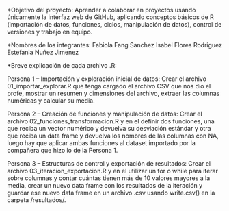 *Objetivo del proyecto:
 Aprender a colaborar en proyectos usando únicamente la interfaz web de GitHub, aplicando conceptos básicos de R (importación de datos, funciones, ciclos, manipulación de datos), control de versiones y trabajo en equipo. 


*Nombres de los integrantes:
 Fabiola Fang Sanchez
 Isabel Flores Rodriguez
 Estefania Nuñez Jimenez


*Breve explicación de cada archivo .R:

 Persona 1 – Importación y exploración inicial de datos: Crear el archivo 01_importar_explorar.R que tenga cargado el archivo CSV que nos dio el profe, mostrar un resumen y dimensiones del archivo, extraer las columnas numéricas y calcular su media. 

 Persona 2 – Creación de funciones y manipulación de datos: Crear el archivo 02_funciones_transformacion.R y en el definir dos funciones, una que reciba un vector numérico y devuelva su desviación estándar y otra que reciba un data frame y devuelva los nombres de las columnas con NA, luego hay que aplicar ambas funciones al dataset importado por la compañera que hizo lo de la Persona 1. 
 
 Persona 3 – Estructuras de control y exportación de resultados: Crear el archivo 03_iteracion_exportacion.R y en el utilizar un for o while para iterar sobre columnas y contar cuántas tienen más de 10 valores mayores a la media, crear un nuevo data frame con los resultados de la iteración y guardar ese nuevo data frame en un archivo .csv usando write.csv() en la carpeta /resultados/.
 
